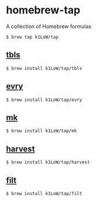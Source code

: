 # homebrew-tap

A collection of Homebrew formulas

```console
$ brew tap k1LoW/tap
```

## [tbls](https://github.com/k1LoW/tbls)

```console
$ brew install k1LoW/tap/tbls
```

## [evry](https://github.com/k1LoW/evry)

```console
$ brew install k1LoW/tap/evry
```

## [mk](https://github.com/k1LoW/mk)

```console
$ brew install k1LoW/tap/mk
```

## [harvest](https://github.com/k1LoW/harvest)

```console
$ brew install k1LoW/tap/harvest
```

## [filt](https://github.com/k1LoW/filt)

```console
$ brew install k1LoW/tap/filt
```
